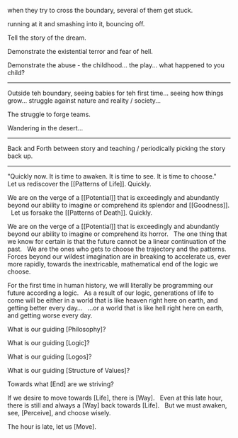 
when they try to cross the boundary, several of them get stuck. 

running at it and smashing into it, bouncing off.

Tell the story of the dream. 

Demonstrate the existential terror and fear of hell. 

Demonstrate the abuse - the childhood... the play... what happened to you child? 


______
Outside teh boundary, seeing babies for teh first time... seeing how things grow... 
struggle against nature and reality / society... 

The struggle to forge teams. 

Wandering in the desert... 
_______
Back and Forth between story and teaching / periodically picking the story back up. 
____



"Quickly now. It is time to awaken. It is time to see. It is time to choose."
 
Let us rediscover the [[Patterns of Life]]. Quickly.

We are on the verge of a [[Potential]] that is exceedingly and abundantly beyond our ability to imagine or comprehend its splendor and [[Goodness]].
 
Let us forsake the [[Patterns of Death]]. Quickly. 

We are on the verge of a [[Potential]] that is exceedingly and abundantly beyond our ability to imagine or comprehend its horror. 
 
The one thing that we know for certain is that the future cannot be a linear continuation of the past. 
 
We are the ones who gets to choose the trajectory and the patterns.
 
Forces beyond our wildest imagination are in breaking to accelerate us, ever more rapidly, towards the inextricable, mathematical end of the logic we choose. 

For the first time in human history, we will literally be programming our future according a logic. 
 
As a result of our logic, generations of life to come will be either in a world that is like heaven right here on earth, and getting better every day…
 
…or a world that is like hell right here on earth, and getting worse every day. 

What is our guiding [Philosophy]? 

What is our guiding [Logic]? 

What is our guiding [Logos]? 

What is our guiding [Structure of Values]? 

Towards what [End] are we striving? 

If we desire to move towards [Life], there is [Way]. 
 
Even at this late hour, there is still and always a [Way] back towards [Life]. 
 
But we must awaken, see, [Perceive], and choose wisely. 

The hour is late, let us [Move]. 
